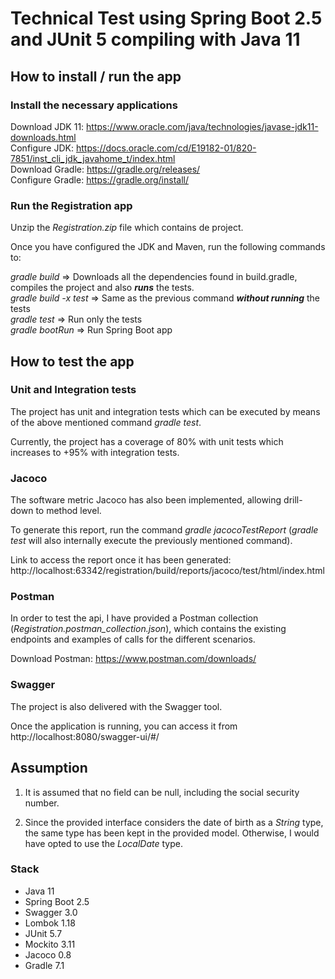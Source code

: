 # Technical Test using Spring Boot 2.5 and JUnit 5 compiling with Java 11

## How to install / run the app

### Install the necessary applications

Download JDK 11: https://www.oracle.com/java/technologies/javase-jdk11-downloads.html  
Configure JDK: https://docs.oracle.com/cd/E19182-01/820-7851/inst_cli_jdk_javahome_t/index.html  
Download Gradle: https://gradle.org/releases/  
Configure Gradle: https://gradle.org/install/

### Run the Registration app

Unzip the *Registration.zip* file which contains de project.  

Once you have configured the JDK and Maven, run the following commands to:

*gradle build* => Downloads all the dependencies found in build.gradle, compiles the project and also ***runs*** the tests.  
*gradle build -x test* => Same as the previous command ***without running*** the tests  
*gradle test* => Run only the tests  
*gradle bootRun* => Run Spring Boot app  

## How to test the app

### Unit and Integration tests

The project has unit and integration tests which can be executed by means of the above mentioned command *gradle test*.  

Currently, the project has a coverage of 80% with unit tests which increases to +95% with integration tests.

### Jacoco

The software metric Jacoco has also been implemented, allowing drill-down to method level.  

To generate this report, run the command *gradle jacocoTestReport* 
(*gradle test* will also internally execute the previously mentioned command).  

Link to access the report once it has been generated: 
http://localhost:63342/registration/build/reports/jacoco/test/html/index.html

### Postman

In order to test the api, I have provided a Postman collection (*Registration.postman_collection.json*),
which contains the existing endpoints and examples of calls for the different scenarios.

Download Postman: https://www.postman.com/downloads/

### Swagger

The project is also delivered with the Swagger tool.

Once the application is running, you can access it from http://localhost:8080/swagger-ui/#/

## Assumption

1. It is assumed that no field can be null, including the social security number.
   

2. Since the provided interface considers the date of birth as a *String* type, the same type has been kept in the provided model.
Otherwise, I would have opted to use the *LocalDate* type.


### Stack

- Java 11
- Spring Boot 2.5
- Swagger 3.0
- Lombok 1.18  
- JUnit 5.7
- Mockito 3.11
- Jacoco 0.8
- Gradle 7.1
